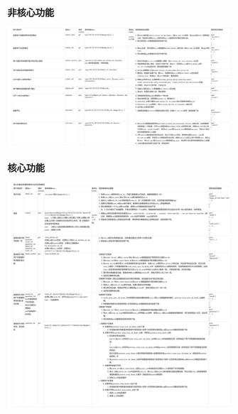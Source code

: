## 非核心功能
  ![](https://github.com/FromABCToEverything/ABC/blob/dev/images/other_function.png)
  
## 核心功能
  ![](https://github.com/FromABCToEverything/ABC/blob/dev/images/core_logic.png)
